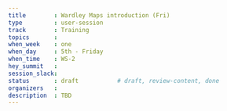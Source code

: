 ```yaml
---
title        : Wardley Maps introduction (Fri)
type         : user-session
track        : Training
topics       : 
when_week    : one
when_day     : 5th - Friday
when_time    : WS-2
hey_summit   :
session_slack:
status       : draft           # draft, review-content, done
organizers   :
description  : TBD
---
```



<!--(add intro)
## WHY
(...)
## What
(...)
## Outcomes
(...)
## References
(...)
## Previous-->
